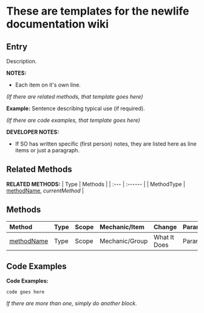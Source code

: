 # These are templates for the newlife documentation wiki


## Entry

Description.

**NOTES:**
- Each item on it's own line.

*(If there are related methods, that template goes here)*

**Example:** Sentence describing typical use (if required).

*(If there are code examples, that template goes here)*

**DEVELOPER NOTES:**
- If SO has written specific (first person) notes, they are listed here as line items or just a paragraph.

## Related Methods

**RELATED METHODS:**
| Type | Methods |
| :--- | :------ |
| MethodType | [methodName](#methodReference), *currentMethod* |


## Methods

| Method | Type | Scope | Mechanic/Item | Change | Parameters | Returns |
| :------- | :--- | :---- | :------------ | :----- | :---- | :---- |
| [methodName](#methodReference) | Type | Scope | Mechanic/Group | What It Does | Parameters | Returns |

## Code Examples

**Code Examples:**
```Velocity
code goes here
```

*If there are more than one, simply do another block.*


